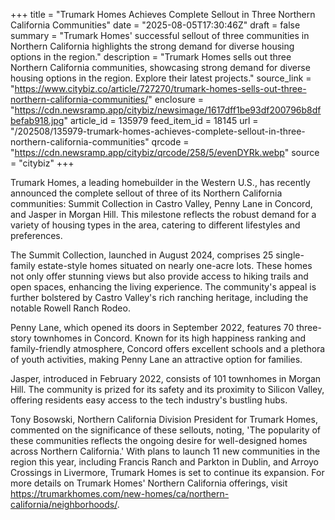 +++
title = "Trumark Homes Achieves Complete Sellout in Three Northern California Communities"
date = "2025-08-05T17:30:46Z"
draft = false
summary = "Trumark Homes' successful sellout of three communities in Northern California highlights the strong demand for diverse housing options in the region."
description = "Trumark Homes sells out three Northern California communities, showcasing strong demand for diverse housing options in the region. Explore their latest projects."
source_link = "https://www.citybiz.co/article/727270/trumark-homes-sells-out-three-northern-california-communities/"
enclosure = "https://cdn.newsramp.app/citybiz/newsimage/1617dff1be93df200796b8dfbefab918.jpg"
article_id = 135979
feed_item_id = 18145
url = "/202508/135979-trumark-homes-achieves-complete-sellout-in-three-northern-california-communities"
qrcode = "https://cdn.newsramp.app/citybiz/qrcode/258/5/evenDYRk.webp"
source = "citybiz"
+++

<p>Trumark Homes, a leading homebuilder in the Western U.S., has recently announced the complete sellout of three of its Northern California communities: Summit Collection in Castro Valley, Penny Lane in Concord, and Jasper in Morgan Hill. This milestone reflects the robust demand for a variety of housing types in the area, catering to different lifestyles and preferences.</p><p>The Summit Collection, launched in August 2024, comprises 25 single-family estate-style homes situated on nearly one-acre lots. These homes not only offer stunning views but also provide access to hiking trails and open spaces, enhancing the living experience. The community's appeal is further bolstered by Castro Valley's rich ranching heritage, including the notable Rowell Ranch Rodeo.</p><p>Penny Lane, which opened its doors in September 2022, features 70 three-story townhomes in Concord. Known for its high happiness ranking and family-friendly atmosphere, Concord offers excellent schools and a plethora of youth activities, making Penny Lane an attractive option for families.</p><p>Jasper, introduced in February 2022, consists of 101 townhomes in Morgan Hill. The community is prized for its safety and its proximity to Silicon Valley, offering residents easy access to the tech industry's bustling hubs.</p><p>Tony Bosowski, Northern California Division President for Trumark Homes, commented on the significance of these sellouts, noting, 'The popularity of these communities reflects the ongoing desire for well-designed homes across Northern California.' With plans to launch 11 new communities in the region this year, including Francis Ranch and Parkton in Dublin, and Arroyo Crossings in Livermore, Trumark Homes is set to continue its expansion. For more details on Trumark Homes' Northern California offerings, visit <a href='https://trumarkhomes.com/new-homes/ca/northern-california/neighborhoods/' rel='nofollow' target='_blank'>https://trumarkhomes.com/new-homes/ca/northern-california/neighborhoods/</a>.</p>